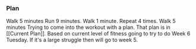 ### Plan
Walk 5 minutes
Run 9 minutes. Walk 1 minute. Repeat 4 times.
Walk 5 minutes
Trying to come into the workout with a plan. That plan is in [[Current Plan]]. Based on current level of fitness going to try to do Week 6 Tuesday. If it's a large struggle then will go to week 5.